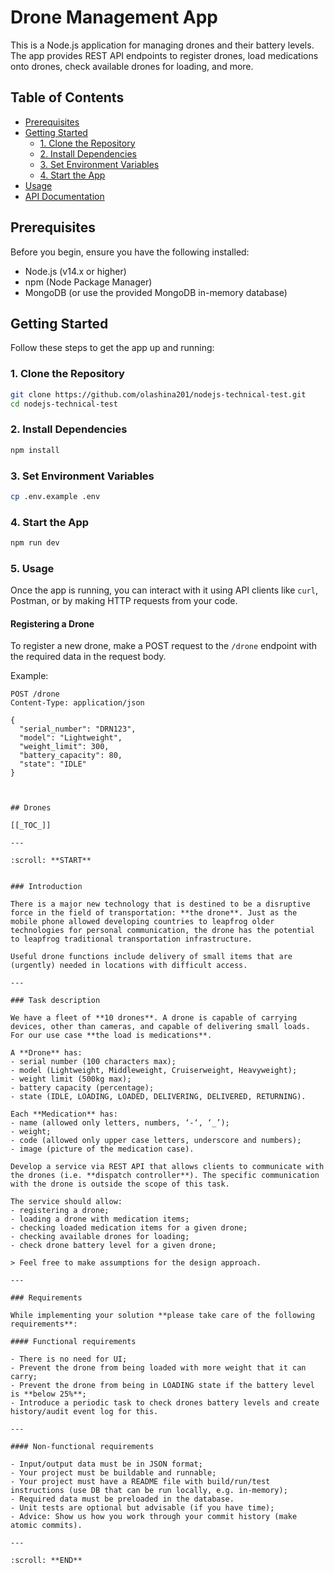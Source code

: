 # Drone Management App

This is a Node.js application for managing drones and their battery levels. The app provides REST API endpoints to register drones, load medications onto drones, check available drones for loading, and more.

## Table of Contents

- [Prerequisites](#prerequisites)
- [Getting Started](#getting-started)
  - [1. Clone the Repository](#1-clone-the-repository)
  - [2. Install Dependencies](#2-install-dependencies)
  - [3. Set Environment Variables](#3-set-environment-variables)
  - [4. Start the App](#4-start-the-app)
- [Usage](#usage)
- [API Documentation](#api-documentation)

## Prerequisites

Before you begin, ensure you have the following installed:

- Node.js (v14.x or higher)
- npm (Node Package Manager)
- MongoDB (or use the provided MongoDB in-memory database)

## Getting Started

Follow these steps to get the app up and running:

### 1. Clone the Repository

```bash
git clone https://github.com/olashina201/nodejs-technical-test.git
cd nodejs-technical-test
```

### 2. Install Dependencies
```bash
npm install
```


### 3. Set Environment Variables
```bash
cp .env.example .env
```


### 4. Start the App
```bash
npm run dev
```

### 5. Usage

Once the app is running, you can interact with it using API clients like `curl`, Postman, or by making HTTP requests from your code.

#### Registering a Drone

To register a new drone, make a POST request to the `/drone` endpoint with the required data in the request body.

Example:

```http
POST /drone
Content-Type: application/json

{
  "serial_number": "DRN123",
  "model": "Lightweight",
  "weight_limit": 300,
  "battery_capacity": 80,
  "state": "IDLE"
}



## Drones

[[_TOC_]]

---

:scroll: **START**


### Introduction

There is a major new technology that is destined to be a disruptive force in the field of transportation: **the drone**. Just as the mobile phone allowed developing countries to leapfrog older technologies for personal communication, the drone has the potential to leapfrog traditional transportation infrastructure.

Useful drone functions include delivery of small items that are (urgently) needed in locations with difficult access.

---

### Task description

We have a fleet of **10 drones**. A drone is capable of carrying devices, other than cameras, and capable of delivering small loads. For our use case **the load is medications**.

A **Drone** has:
- serial number (100 characters max);
- model (Lightweight, Middleweight, Cruiserweight, Heavyweight);
- weight limit (500kg max);
- battery capacity (percentage);
- state (IDLE, LOADING, LOADED, DELIVERING, DELIVERED, RETURNING).

Each **Medication** has: 
- name (allowed only letters, numbers, ‘-‘, ‘_’);
- weight;
- code (allowed only upper case letters, underscore and numbers);
- image (picture of the medication case).

Develop a service via REST API that allows clients to communicate with the drones (i.e. **dispatch controller**). The specific communication with the drone is outside the scope of this task. 

The service should allow:
- registering a drone;
- loading a drone with medication items;
- checking loaded medication items for a given drone; 
- checking available drones for loading;
- check drone battery level for a given drone;

> Feel free to make assumptions for the design approach. 

---

### Requirements

While implementing your solution **please take care of the following requirements**: 

#### Functional requirements

- There is no need for UI;
- Prevent the drone from being loaded with more weight that it can carry;
- Prevent the drone from being in LOADING state if the battery level is **below 25%**;
- Introduce a periodic task to check drones battery levels and create history/audit event log for this.

---

#### Non-functional requirements

- Input/output data must be in JSON format;
- Your project must be buildable and runnable;
- Your project must have a README file with build/run/test instructions (use DB that can be run locally, e.g. in-memory);
- Required data must be preloaded in the database.
- Unit tests are optional but advisable (if you have time);
- Advice: Show us how you work through your commit history (make atomic commits).

---

:scroll: **END**